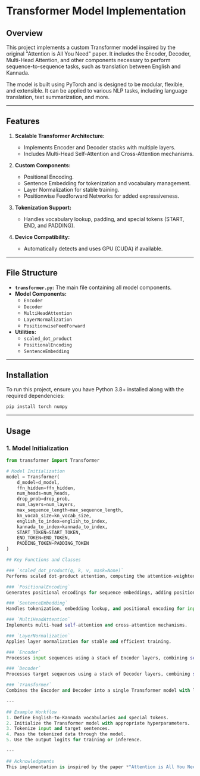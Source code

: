 
# Transformer Model Implementation

## Overview
This project implements a custom Transformer model inspired by the original "Attention is All You Need" paper. It includes the Encoder, Decoder, Multi-Head Attention, and other components necessary to perform sequence-to-sequence tasks, such as translation between English and Kannada.

The model is built using PyTorch and is designed to be modular, flexible, and extensible. It can be applied to various NLP tasks, including language translation, text summarization, and more.

---

## Features
1. **Scalable Transformer Architecture:**
   - Implements Encoder and Decoder stacks with multiple layers.
   - Includes Multi-Head Self-Attention and Cross-Attention mechanisms.

2. **Custom Components:**
   - Positional Encoding.
   - Sentence Embedding for tokenization and vocabulary management.
   - Layer Normalization for stable training.
   - Positionwise Feedforward Networks for added expressiveness.

3. **Tokenization Support:**
   - Handles vocabulary lookup, padding, and special tokens (START, END, and PADDING).

4. **Device Compatibility:**
   - Automatically detects and uses GPU (CUDA) if available.

---

## File Structure
- **`transformer.py`:** The main file containing all model components.
- **Model Components:**
  - `Encoder`
  - `Decoder`
  - `MultiHeadAttention`
  - `LayerNormalization`
  - `PositionwiseFeedForward`
- **Utilities:**
  - `scaled_dot_product`
  - `PositionalEncoding`
  - `SentenceEmbedding`

---

## Installation
To run this project, ensure you have Python 3.8+ installed along with the required dependencies:

```bash
pip install torch numpy
```

---

## Usage
### 1. Model Initialization
```python
from transformer import Transformer

# Model Initialization
model = Transformer(
    d_model=d_model,
    ffn_hidden=ffn_hidden,
    num_heads=num_heads,
    drop_prob=drop_prob,
    num_layers=num_layers,
    max_sequence_length=max_sequence_length,
    kn_vocab_size=kn_vocab_size,
    english_to_index=english_to_index,
    kannada_to_index=kannada_to_index,
    START_TOKEN=START_TOKEN,
    END_TOKEN=END_TOKEN,
    PADDING_TOKEN=PADDING_TOKEN
)

## Key Functions and Classes

### `scaled_dot_product(q, k, v, mask=None)`
Performs scaled dot-product attention, computing the attention-weighted values.

### `PositionalEncoding`
Generates positional encodings for sequence embeddings, adding positional information to word embeddings.

### `SentenceEmbedding`
Handles tokenization, embedding lookup, and positional encoding for input sentences.

### `MultiHeadAttention`
Implements multi-head self-attention and cross-attention mechanisms.

### `LayerNormalization`
Applies layer normalization for stable and efficient training.

### `Encoder`
Processes input sequences using a stack of Encoder layers, combining self-attention and feedforward networks.

### `Decoder`
Processes target sequences using a stack of Decoder layers, combining self-attention, cross-attention, and feedforward networks.

### `Transformer`
Combines the Encoder and Decoder into a single Transformer model with linear projection for output logits.

---

## Example Workflow
1. Define English-to-Kannada vocabularies and special tokens.
2. Initialize the Transformer model with appropriate hyperparameters.
3. Tokenize input and target sentences.
4. Pass the tokenized data through the model.
5. Use the output logits for training or inference.

---

## Acknowledgments
This implementation is inspired by the paper *"Attention is All You Need"* by Vaswani et al. and aims to provide a clear and modular implementation for educational and research purposes.
